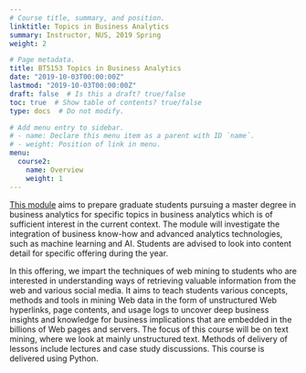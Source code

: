 ```yaml
---
# Course title, summary, and position.
linktitle: Topics in Business Analytics
summary: Instructor, NUS, 2019 Spring
weight: 2

# Page metadata.
title: BT5153 Topics in Business Analytics
date: "2019-10-03T00:00:00Z"
lastmod: "2019-10-03T00:00:00Z"
draft: false  # Is this a draft? true/false
toc: true  # Show table of contents? true/false
type: docs  # Do not modify.

# Add menu entry to sidebar.
# - name: Declare this menu item as a parent with ID `name`.
# - weight: Position of link in menu.
menu:
  course2:
    name: Overview
    weight: 1
---
```

[This module](https://ivle.nus.edu.sg/V1/lms/public/view_moduleoutline.aspx?CourseID=9985C9EA-44B3-4463-B8AB-657514EC9DD3&ClickFrom=StuViewBtn) aims to prepare graduate students pursuing a master degree in business analytics for specific topics in business analytics which is of sufficient interest in the current context. The module will investigate the integration of business know-how and advanced analytics technologies, such as machine learning and AI. Students are advised to look into content detail for specific offering during the year.

In this offering, we impart the techniques of web mining to students who are interested in understanding ways of retrieving valuable information from the web and various social media. It aims to teach students various concepts, methods and tools in mining Web data in the form of unstructured Web hyperlinks, page contents, and usage logs to uncover deep business insights and knowledge for business implications that are embedded in the billions of Web pages and servers.  The focus of this course will be on text mining, where we look at mainly unstructured text. Methods of delivery of lessons include lectures and case study discussions. This course is delivered using Python.
